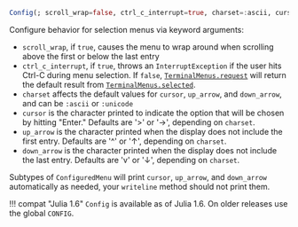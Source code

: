 ```julia
Config(; scroll_wrap=false, ctrl_c_interrupt=true, charset=:ascii, cursor::Char, up_arrow::Char, down_arrow::Char)
```

Configure behavior for selection menus via keyword arguments:

  * `scroll_wrap`, if `true`, causes the menu to wrap around when scrolling above the first or below the last entry
  * `ctrl_c_interrupt`, if `true`, throws an `InterruptException` if the user hits Ctrl-C during menu selection. If `false`, [`TerminalMenus.request`](@ref) will return the default result from [`TerminalMenus.selected`](@ref).
  * `charset` affects the default values for `cursor`, `up_arrow`, and `down_arrow`, and can be `:ascii` or `:unicode`
  * `cursor` is the character printed to indicate the option that will be chosen by hitting "Enter." Defaults are '>' or '→', depending on `charset`.
  * `up_arrow` is the character printed when the display does not include the first entry. Defaults are '^' or '↑', depending on `charset`.
  * `down_arrow` is the character printed when the display does not include the last entry. Defaults are 'v' or '↓', depending on `charset`.

Subtypes of `ConfiguredMenu` will print `cursor`, `up_arrow`, and `down_arrow` automatically as needed, your `writeline` method should not print them.

!!! compat "Julia 1.6"
    `Config` is available as of Julia 1.6. On older releases use the global `CONFIG`.

